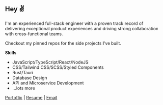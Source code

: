 ## Hey ✌️

I'm an experienced full-stack engineer with a proven track record of delivering exceptional product experiences and driving strong collaboration with cross-functional teams.

Checkout my pinned repos for the side projects I've built.

__Skills__
- JavaScript/TypeScript/React/NodeJS
- CSS/Tailwind CSS/SCSS/Styled Components
- Rust/Tauri
- Database Design
- API and Microservice Development
- ...lots more

[Portoflio](https://weaklytyped.com) | 
[Resume](https://weaklytyped.com/andrew-johnson-resume.pdf) | 
[Email](mailto:andrewj@hey.com)
